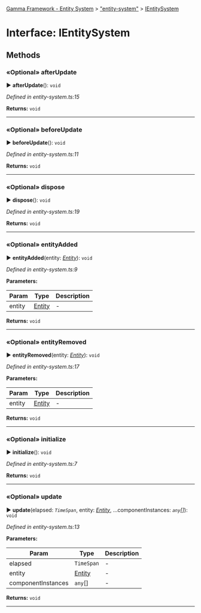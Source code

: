 [Gamma Framework - Entity System](../README.md) > ["entity-system"](../modules/_entity_system_.md) > [IEntitySystem](../interfaces/_entity_system_.ientitysystem.md)



# Interface: IEntitySystem


## Methods
<a id="afterupdate"></a>

### «Optional» afterUpdate

► **afterUpdate**(): `void`



*Defined in entity-system.ts:15*





**Returns:** `void`





___

<a id="beforeupdate"></a>

### «Optional» beforeUpdate

► **beforeUpdate**(): `void`



*Defined in entity-system.ts:11*





**Returns:** `void`





___

<a id="dispose"></a>

### «Optional» dispose

► **dispose**(): `void`



*Defined in entity-system.ts:19*





**Returns:** `void`





___

<a id="entityadded"></a>

### «Optional» entityAdded

► **entityAdded**(entity: *[Entity](../classes/_entity_.entity.md)*): `void`



*Defined in entity-system.ts:9*



**Parameters:**

| Param | Type | Description |
| ------ | ------ | ------ |
| entity | [Entity](../classes/_entity_.entity.md)   |  - |





**Returns:** `void`





___

<a id="entityremoved"></a>

### «Optional» entityRemoved

► **entityRemoved**(entity: *[Entity](../classes/_entity_.entity.md)*): `void`



*Defined in entity-system.ts:17*



**Parameters:**

| Param | Type | Description |
| ------ | ------ | ------ |
| entity | [Entity](../classes/_entity_.entity.md)   |  - |





**Returns:** `void`





___

<a id="initialize"></a>

### «Optional» initialize

► **initialize**(): `void`



*Defined in entity-system.ts:7*





**Returns:** `void`





___

<a id="update"></a>

### «Optional» update

► **update**(elapsed: *`TimeSpan`*, entity: *[Entity](../classes/_entity_.entity.md)*, ...componentInstances: *`any`[]*): `void`



*Defined in entity-system.ts:13*



**Parameters:**

| Param | Type | Description |
| ------ | ------ | ------ |
| elapsed | `TimeSpan`   |  - |
| entity | [Entity](../classes/_entity_.entity.md)   |  - |
| componentInstances | `any`[]   |  - |





**Returns:** `void`





___


